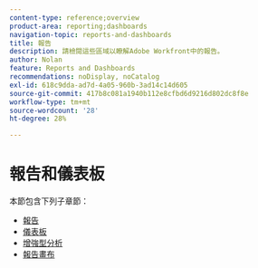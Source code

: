 ```yaml
---
content-type: reference;overview
product-area: reporting;dashboards
navigation-topic: reports-and-dashboards
title: 報告
description: 請檢閱這些區域以瞭解Adobe Workfront中的報告。
author: Nolan
feature: Reports and Dashboards
recommendations: noDisplay, noCatalog
exl-id: 618c9dda-ad7d-4a05-960b-3ad14c14d605
source-git-commit: 417b8c081a1940b112e8cfbd6d9216d802dc8f8e
workflow-type: tm+mt
source-wordcount: '28'
ht-degree: 28%

---
```



# 報告和儀表板

本節包含下列子章節：

* [報告](../reports-and-dashboards/reports/reports-overview.md)
* [儀表板](../reports-and-dashboards/dashboards/dashboards-overview.md)
* [增強型分析](../enhanced-analytics/enhanced-analytics.md)
* [報告畫布](../reports-and-dashboards/reporting-canvas/reporting-canvas.md)
